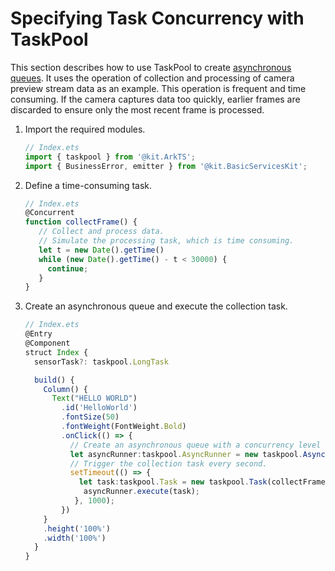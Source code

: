 # Specifying Task Concurrency with TaskPool

This section describes how to use TaskPool to create [asynchronous queues](../reference/apis-arkts/js-apis-taskpool.md#asyncrunner18). It uses the operation of collection and processing of camera preview stream data as an example.
This operation is frequent and time consuming. If the camera captures data too quickly, earlier frames are discarded to ensure only the most recent frame is processed.

1. Import the required modules.

   ```ts
   // Index.ets
   import { taskpool } from '@kit.ArkTS';
   import { BusinessError, emitter } from '@kit.BasicServicesKit';
   ```

2. Define a time-consuming task.

   ```ts
   // Index.ets
   @Concurrent
   function collectFrame() {
      // Collect and process data.
      // Simulate the processing task, which is time consuming.
      let t = new Date().getTime()
      while (new Date().getTime() - t < 30000) {
        continue;
      }
   }
   ```

3. Create an asynchronous queue and execute the collection task.

   ```ts
   // Index.ets
   @Entry
   @Component
   struct Index {
     sensorTask?: taskpool.LongTask

     build() {
       Column() {
         Text("HELLO WORLD")
           .id('HelloWorld')
           .fontSize(50)
           .fontWeight(FontWeight.Bold)
           .onClick(() => {
             // Create an asynchronous queue with a concurrency level of 5 and a queue capacity of 5.
             let asyncRunner:taskpool.AsyncRunner = new taskpool.AsyncRunner("async", 5, 5);
             // Trigger the collection task every second.
             setTimeout(() => {
               let task:taskpool.Task = new taskpool.Task(collectFrame);
                asyncRunner.execute(task);
              }, 1000);
           })
       }
       .height('100%')
       .width('100%')
     }
   }
   ```


